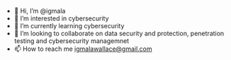 - 👋 Hi, I’m @igmala
- 👀 I’m interested in cybersecurity
- 🌱 I’m currently learning cybersecurity
- 💞️ I’m looking to collaborate on data security and protection, penetration testing and cybersecurity managemnet 
- 📫 How to reach me igmalawallace@gmail.com

<!---
igmala/igmala is a ✨ special ✨ repository because its `README.md` (this file) appears on your GitHub profile.
You can click the Preview link to take a look at your changes.
--->
